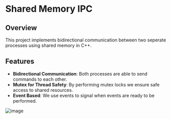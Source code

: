# Shared Memory IPC

## Overview

This project implements bidirectional communication between two seperate processes using shared memory in C++.

## Features

- **Bidirectional Communication**: Both processes are able to send commands to each other.
- **Mutex for Thread Safety**: By performing mutex locks we ensure safe access to shared resources.
- **Event Based**: We use events to signal when events are ready to be performed.

![image](https://i.imgur.com/NrXU9V8.png)
